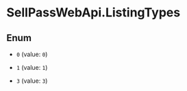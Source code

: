 # SellPassWebApi.ListingTypes

## Enum


* `0` (value: `0`)

* `1` (value: `1`)

* `3` (value: `3`)


